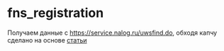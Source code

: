 # fns_registration

Получаем данные с https://service.nalog.ru/uwsfind.do, обходя капчу
сделано на основе [статьи](https://medium.com/@neurohiveru/%D0%BF%D1%80%D0%B8%D0%BC%D0%B5%D1%80-%D0%B2%D0%B7%D0%BB%D0%BE%D0%BC%D0%B0-%D0%BF%D1%80%D0%BE%D1%81%D1%82%D0%BE%D0%B9-%D0%BA%D0%B0%D0%BF%D1%87%D0%B8-%D0%B7%D0%B0-15-%D0%BC%D0%B8%D0%BD%D1%83%D1%82-%D1%81-%D0%BF%D0%BE%D0%BC%D0%BE%D1%89%D1%8C%D1%8E-%D0%BC%D0%B0%D1%88%D0%B8%D0%BD%D0%BD%D0%BE%D0%B3%D0%BE-%D0%BE%D0%B1%D1%83%D1%87%D0%B5%D0%BD%D0%B8%D1%8F-597d2b51a75a)
